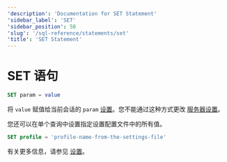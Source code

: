 ```yaml
---
'description': 'Documentation for SET Statement'
'sidebar_label': 'SET'
'sidebar_position': 50
'slug': '/sql-reference/statements/set'
'title': 'SET Statement'
---
```





# SET 语句

```sql
SET param = value
```

将 `value` 赋值给当前会话的 `param` [设置](/operations/settings/overview)。您不能通过这种方式更改 [服务器设置](../../operations/server-configuration-parameters/settings.md)。

您还可以在单个查询中设置指定设置配置文件中的所有值。

```sql
SET profile = 'profile-name-from-the-settings-file'
```

有关更多信息，请参见 [设置](../../operations/settings/settings.md)。
